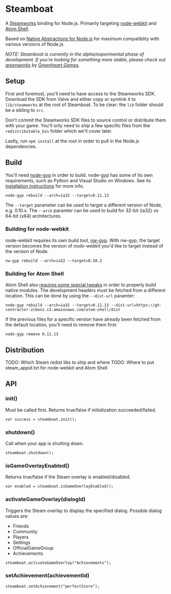 # Steamboat

A [Steamworks][0] binding for Node.js. Primarily targeting [node-webkit][1] and [Atom Shell][2].

Based on [Native Abstractions for Node.js][3] for maximum compatiblity with various versions of Node.js.

*NOTE: Steamboat is currently in the alpha/experimental phase of development. If you're looking for something more stable, please check out [greenworks][4] by [Greenheart Games][5].*

## Setup

First and foremost, you'll need to have access to the Steamworks SDK. Download the SDK from Valve and either copy or symlink it to `lib/steamworks` at the root of Steamboat. To be clear: the `lib` folder should be a sibling to `src`.

Don't commit the Steamworks SDK files to source control or distribute them with your game. You'll only need to ship a few specific files from the `redistributable_bin` folder which we'll cover later.

Lastly, run `npm install` at the root in order to pull in the Node.js dependencies.

## Build

You'll need [node-gyp][6] in order to build. node-gyp has some of its own requirements, such as Python and Visual Studio on Windows. See its [installation instructions][8] for more info.

```
node-gyp rebuild --arch=ia32 --target=0.11.13
```

The `--target` parameter can be used to target a different version of Node, e.g. 0.10.x. The `--arch` paramter can be used to build for 32-bit (ia32) vs 64-bit (x64) architectures.

### Building for node-webkit

node-webkit requires its own build tool, [nw-gyp][7]. With nw-gyp, the target version becomes the version of *node-webkit* you'd like to target instead of the version of Node.

```
nw-gyp rebuild --arch=ia32 --target=0.10.2
```

### Building for Atom Shell

Atom Shell also [requires some special tweaks][9] in order to properly build native modules. The development headers must be fetched from a different location. This can be done by using the `--dist-url` paramter:

```
node-gyp rebuild --arch=ia32 --target=0.11.13 --dist-url=https://gh-contractor-zcbenz.s3.amazonaws.com/atom-shell/dist
```

If the previous files for a specific version have already been fetched from the default location, you'll need to remove them first:

```
node-gyp remove 0.11.13
```

## Distribution

TODO: Which Steam redist libs to ship and where
TODO: Where to put steam_appid.txt for node-webkit and Atom Shell

## API

### init()

Must be called first. Returns true/false if initialization succeeded/failed.

```
var success = steamboat.init();
```

### shutdown()

Call when your app is shutting down.

```
steamboat.shutdown();
```

### isGameOverlayEnabled()

Returns true/false if the Steam overlay is enabled/disabled.

```
var enabled = steamboat.isGameOverlayEnabled();
```

### activateGameOverlay(dialogId)

Triggers the Steam overlay to display the specified dialog. Possible dialog values are:

* Friends
* Community
* Players
* Settings
* OfficialGameGroup
* Achievements

```
steamboat.activateGameOverlay("Achievements");
```

### setAchievement(achievementId)

```
steamboat.setAchievement("perfectScore");
```

[0]: http://www.steampowered.com/steamworks/
[1]: https://github.com/rogerwang/node-webkit
[2]: https://github.com/atom/atom-shell
[3]: https://github.com/rvagg/nan
[4]: https://github.com/greenheartgames/greenworks
[5]: http://www.greenheartgames.com
[6]: https://github.com/TooTallNate/node-gyp
[7]: https://github.com/rogerwang/nw-gyp
[8]: https://github.com/TooTallNate/node-gyp#installation
[9]: https://github.com/atom/atom-shell/blob/master/docs/tutorial/use-native-node-modules.md
